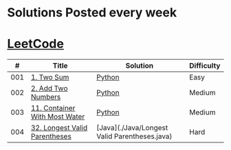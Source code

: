 <h1>Solutions Posted every week </h1>

# [LeetCode](https://leetcode.com/problemset/all/)


|  #  | Title           |  Solution       |   Difficulty     
|-----|---------------- | --------------- | --------------- 
001 | [1. Two Sum](https://leetcode.com/problems/two-sum/)         | [Python](./Python/TwoSum.py)       | Easy
002 | [2. Add Two Numbers](https://leetcode.com/problems/add-two-numbers/)         | [Python](./Python/AddTwoNumbers.py)       | Medium
003 | [11. Container With Most Water](https://leetcode.com/problems/container-with-most-water/)         | [Python](./Python/ContainerWithMostWater.py)       | Medium
004 | [32. Longest Valid Parentheses](https://leetcode.com/problems/longest-valid-parentheses/)         | [Java](./Java/Longest Valid Parentheses.java)       | Hard



